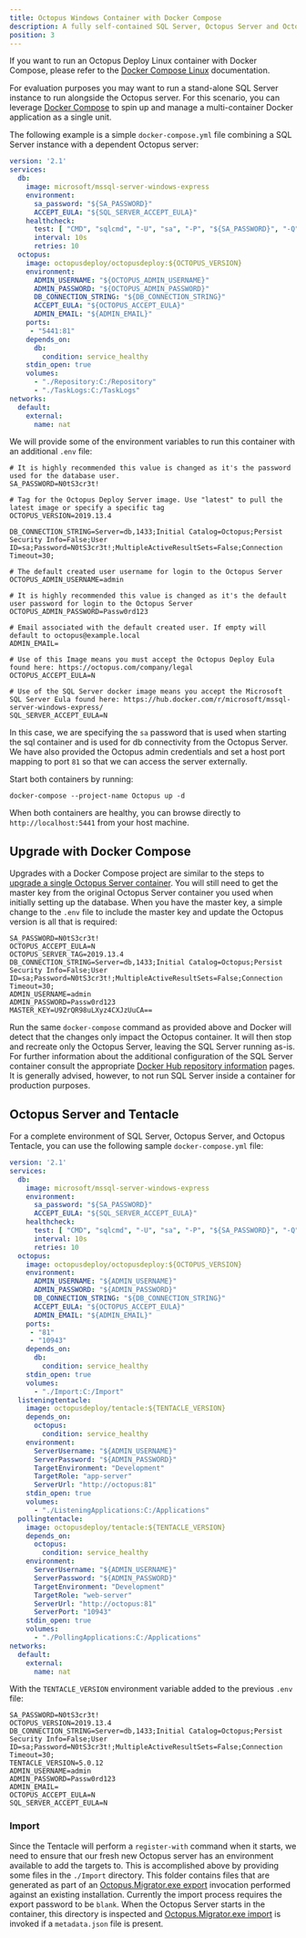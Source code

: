 ```yaml
---
title: Octopus Windows Container with Docker Compose
description: A fully self-contained SQL Server, Octopus Server and Octopus Tentacle can be provisioned through Docker Compose
position: 3
---
```


If you want to run an Octopus Deploy Linux container with Docker Compose, please refer to the [Docker Compose Linux](/docs/installation/octopus-in-container/docker-compose-linux.md) documentation.

For evaluation purposes you may want to run a stand-alone SQL Server instance to run alongside the Octopus server. For this scenario, you can leverage [Docker Compose](https://docs.docker.com/compose/overview/) to spin up and manage a multi-container Docker application as a single unit.

The following example is a simple `docker-compose.yml` file combining a SQL Server instance with a dependent Octopus server:

```YAML
version: '2.1'
services:
  db:
    image: microsoft/mssql-server-windows-express
    environment:
      sa_password: "${SA_PASSWORD}"
      ACCEPT_EULA: "${SQL_SERVER_ACCEPT_EULA}"
    healthcheck:
      test: [ "CMD", "sqlcmd", "-U", "sa", "-P", "${SA_PASSWORD}", "-Q", "select 1" ]
      interval: 10s
      retries: 10
  octopus:
    image: octopusdeploy/octopusdeploy:${OCTOPUS_VERSION}
    environment:
      ADMIN_USERNAME: "${OCTOPUS_ADMIN_USERNAME}"
      ADMIN_PASSWORD: "${OCTOPUS_ADMIN_PASSWORD}"
      DB_CONNECTION_STRING: "${DB_CONNECTION_STRING}"
      ACCEPT_EULA: "${OCTOPUS_ACCEPT_EULA}"
      ADMIN_EMAIL: "${ADMIN_EMAIL}"
    ports:
     - "5441:81"
    depends_on:
      db:
        condition: service_healthy
    stdin_open: true
    volumes:
      - "./Repository:C:/Repository"
      - "./TaskLogs:C:/TaskLogs"
networks:
  default:
    external:
      name: nat
```

We will provide some of the environment variables to run this container with an additional `.env` file:

```
# It is highly recommended this value is changed as it's the password used for the database user.
SA_PASSWORD=N0tS3cr3t!

# Tag for the Octopus Deploy Server image. Use "latest" to pull the latest image or specify a specific tag
OCTOPUS_VERSION=2019.13.4

DB_CONNECTION_STRING=Server=db,1433;Initial Catalog=Octopus;Persist Security Info=False;User ID=sa;Password=N0tS3cr3t!;MultipleActiveResultSets=False;Connection Timeout=30;

# The default created user username for login to the Octopus Server
OCTOPUS_ADMIN_USERNAME=admin

# It is highly recommended this value is changed as it's the default user password for login to the Octopus Server
OCTOPUS_ADMIN_PASSWORD=Passw0rd123

# Email associated with the default created user. If empty will default to octopus@example.local
ADMIN_EMAIL=

# Use of this Image means you must accept the Octopus Deploy Eula found here: https://octopus.com/company/legal
OCTOPUS_ACCEPT_EULA=N

# Use of the SQL Server docker image means you accept the Microsoft SQL Server Eula found here: https://hub.docker.com/r/microsoft/mssql-server-windows-express/
SQL_SERVER_ACCEPT_EULA=N
```

In this case, we are specifying the `sa` password that is used when starting the sql container and is used for db connectivity from the Octopus Server. We have also provided the Octopus admin credentials and set a host port mapping to port `81` so that we can access the server externally.

Start both containers by running:

```
docker-compose --project-name Octopus up -d
```

When both containers are healthy, you can browse directly to `http://localhost:5441` from your host machine.

## Upgrade with Docker Compose

Upgrades with a Docker Compose project are similar to the steps to [upgrade a single Octopus Server container](octopus-server-container-windows.md). You will still need to get the master key from the original Octopus Server container you used when initially setting up the database. When you have the master key, a simple change to the `.env` file to include the master key and update the Octopus version is all that is required:

```
SA_PASSWORD=N0tS3cr3t!
OCTOPUS_ACCEPT_EULA=N
OCTOPUS_SERVER_TAG=2019.13.4
DB_CONNECTION_STRING=Server=db,1433;Initial Catalog=Octopus;Persist Security Info=False;User ID=sa;Password=N0tS3cr3t!;MultipleActiveResultSets=False;Connection Timeout=30;
ADMIN_USERNAME=admin
ADMIN_PASSWORD=Passw0rd123
MASTER_KEY=U9ZrQR98uLXyz4CXJzUuCA==
```

Run the same `docker-compose` command as provided above and Docker will detect that the changes only impact the Octopus container. It will then stop and recreate only the Octopus Server, leaving the SQL Server running as-is. For further information about the additional configuration of the SQL Server container consult the appropriate [Docker Hub repository information](https://hub.docker.com/r/microsoft/mssql-server-windows-express/) pages. It is generally advised, however, to not run SQL Server inside a container for production purposes.

## Octopus Server and Tentacle

For a complete environment of SQL Server, Octopus Server, and Octopus Tentacle, you can use the following sample `docker-compose.yml` file:

```yml
version: '2.1'
services:
  db:
    image: microsoft/mssql-server-windows-express
    environment:
      sa_password: "${SA_PASSWORD}"
      ACCEPT_EULA: "${SQL_SERVER_ACCEPT_EULA}"
    healthcheck:
      test: [ "CMD", "sqlcmd", "-U", "sa", "-P", "${SA_PASSWORD}", "-Q", "select 1" ]
      interval: 10s
      retries: 10
  octopus:
    image: octopusdeploy/octopusdeploy:${OCTOPUS_VERSION}
    environment:
      ADMIN_USERNAME: "${ADMIN_USERNAME}"
      ADMIN_PASSWORD: "${ADMIN_PASSWORD}"
      DB_CONNECTION_STRING: "${DB_CONNECTION_STRING}"
      ACCEPT_EULA: "${OCTOPUS_ACCEPT_EULA}"
      ADMIN_EMAIL: "${ADMIN_EMAIL}"
    ports:
     - "81"
     - "10943"
    depends_on:
      db:
        condition: service_healthy
    stdin_open: true
    volumes:
      - "./Import:C:/Import"
  listeningtentacle:
    image: octopusdeploy/tentacle:${TENTACLE_VERSION}
    depends_on:
      octopus:
        condition: service_healthy
    environment:
      ServerUsername: "${ADMIN_USERNAME}"
      ServerPassword: "${ADMIN_PASSWORD}"
      TargetEnvironment: "Development"
      TargetRole: "app-server"
      ServerUrl: "http://octopus:81"
    stdin_open: true
    volumes:
      - "./ListeningApplications:C:/Applications"
  pollingtentacle:
    image: octopusdeploy/tentacle:${TENTACLE_VERSION}
    depends_on:
      octopus:
        condition: service_healthy
    environment:
      ServerUsername: "${ADMIN_USERNAME}"
      ServerPassword: "${ADMIN_PASSWORD}"
      TargetEnvironment: "Development"
      TargetRole: "web-server"
      ServerUrl: "http://octopus:81"
      ServerPort: "10943"
    stdin_open: true
    volumes:
      - "./PollingApplications:C:/Applications"
networks:
  default:
    external:
      name: nat
```

With the `TENTACLE_VERSION` environment variable added to the previous `.env` file:

```
SA_PASSWORD=N0tS3cr3t!
OCTOPUS_VERSION=2019.13.4
DB_CONNECTION_STRING=Server=db,1433;Initial Catalog=Octopus;Persist Security Info=False;User ID=sa;Password=N0tS3cr3t!;MultipleActiveResultSets=False;Connection Timeout=30;
TENTACLE_VERSION=5.0.12
ADMIN_USERNAME=admin
ADMIN_PASSWORD=Passw0rd123
ADMIN_EMAIL=
OCTOPUS_ACCEPT_EULA=N
SQL_SERVER_ACCEPT_EULA=N
```

### Import
Since the Tentacle will perform a `register-with` command when it starts, we need to ensure that our fresh new Octopus server has an environment available to add the targets to. This is accomplished above by providing some files in the `./Import` directory. This folder contains files that are generated as part of an [Octopus.Migrator.exe export](docs/octopus-rest-api/octopus.migrator.exe-command-line/index.md) invocation performed against an existing installation. Currently the import process requires the export password to be `blank`. When the Octopus Server starts in the container, this directory is inspected and [Octopus.Migrator.exe import](docs/octopus-rest-api/octopus.migrator.exe-command-line/import.md) is invoked if a `metadata.json` file is present.

